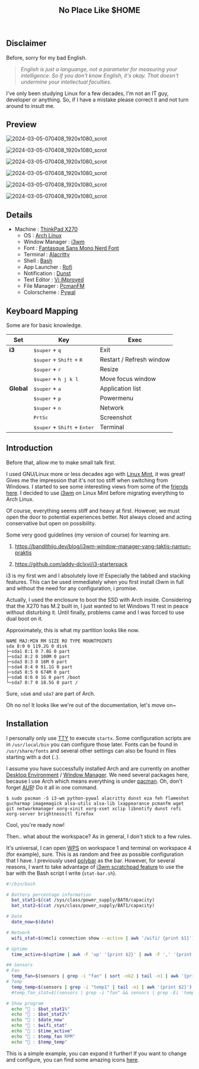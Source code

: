 
<h2 align="center">
No Place Like $HOME
</h2><br>


## Disclaimer 

Before, sorry for my bad English.

> _English is just a languange, not a parameter for measuring your intelligence. So if you don't know English, it's okay. That doesn't undermine your intellectual faculties._

I've only been studying Linux for a few decades, I'm not an IT guy, developer or anything. So, if I have a mistake please correct it and not turn around to insult me.


## Preview

![2024-03-05-070408_1920x1080_scrot](https://github.com/sukalaper/dotfiles/blob/main/Pictures/preview/home-1.png)

![2024-03-05-070408_1920x1080_scrot](https://github.com/sukalaper/dotfiles/blob/main/Pictures/preview/home-fullscreen.png)

![2024-03-05-070408_1920x1080_scrot](https://github.com/sukalaper/dotfiles/blob/main/Pictures/preview/home-rofi-app.png)

![2024-03-05-070408_1920x1080_scrot](https://github.com/sukalaper/dotfiles/blob/main/Pictures/preview/home-rofi-network.png)

![2024-03-05-070408_1920x1080_scrot](https://github.com/sukalaper/dotfiles/blob/main/Pictures/preview/home-rofi-powermenu.png)

![2024-03-05-070408_1920x1080_scrot](https://github.com/sukalaper/dotfiles/blob/main/Pictures/preview/home-floating.png)


## Details

- Machine : [ThinkPad X270](https://www.lenovo.com/id/in/laptops/thinkpad/thinkpad-x-series/ThinkPad-X270/p/22TP2TX2700)
  - OS : [Arch Linux](https://archlinux.org/)
  - Window Manager : [i3wm](https://i3wm.org/)
  - Font : [Fantasque Sans Mono Nerd Font](https://github.com/ryanoasis/nerd-fonts/releases/download/v3.1.1/FantasqueSansMono.zip)
  - Terminal : [Alacritty](https://github.com/alacritty)
  - Shell : [Bash](https://en.wikipedia.org/wiki/Bash_(Unix_shell))
  - App Launcher : [Rofi](https://github.com/davatorium/rofi)
  - Notification : [Dunst](https://github.com/dunst-project/dunst)
  - Text Editor : [Vi iMproved](https://www.vim.org/)
  - File Manager : [PcmanFM](https://en.wikipedia.org/wiki/PCMan_File_Manager)
  - Colorscheme : [Pywal](https://github.com/dylanaraps/pywal)


## Keyboard Mapping

Some are for basic knowledge.

| Set              | Key                                                     |  Exec                    |
|------------------|---------------------------------------------------------|--------------------------|
| **i3**               | <kbd>$super</kbd> + <kbd>q</kbd>                    | Exit                     |
|                  | <kbd>$super</kbd> + <kbd>Shift</kbd> + <kbd>R</kbd>     | Restart / Refresh window |               |
|                  | <kbd>$super</kbd> + <kbd>r</kbd>                        | Resize                   |
|                  | <kbd>$super</kbd> + <kbd>h j k l</kbd>                  | Move focus window        |
| **Global**           | <kbd>$super</kbd> + <kbd>a</kbd>                    | Application list         |
|                  | <kbd>$super</kbd> + <kbd>p</kbd>                        | Powermenu                |
|                  | <kbd>$super</kbd> + <kbd>n</kbd>										     | Network                  |
|                  | <kbd>PrtSc</kbd>                                        | Screenshot               |
|									 | <kbd>$super</kbd> + <kbd>Shift</kbd> + <kbd>Enter</kbd> | Terminal                 |


## Introduction

Before that, allow me to make small talk first.

I used GNU/Linux more or less decades ago with [Linux Mint](https://linuxmint.com/), it was great! Gives me the impression that it's not too stiff when switching from Windows. I started to see some interesting views from some of the [friends here](https://t.me/s/dotfiles_id_channel?before=169). I decided to use [i3wm](https://i3wm.org/) on Linux Mint before migrating everything to Arch Linux.

Of course, everything seems stiff and heavy at first. However, we must open the door to potential experiences better. Not always closed and acting conservative but open on possibility.

Some very good guidelines (my version of course) for learning are.

1. https://bandithijo.dev/blog/i3wm-window-manager-yang-taktis-namun-praktis

2. https://github.com/addy-dclxvi/i3-starterpack

i3 is my first wm and I absolutely love it! Especially the tabbed and stacking features. This can be used immediately when you first install i3wm in full and without the need for any configuration, i promise.

Actually, I used the enclosure to boot the SSD with Arch inside. Considering that the X270 has M.2 built in, I just wanted to let Windows 11 rest in peace without disturbing it. Until finally, problems came and I was forced to use dual boot on it.

Approximately, this is what my partition looks like now.
```
NAME MAJ:MIN RM SIZE RO TYPE MOUNTPOINTS
sda 8:0 0 119.2G 0 disk
├─sda1 8:1 0 7.8G 0 part
├─sda2 8:2 0 100M 0 part
├─sda3 8:3 0 16M 0 part
├─sda4 8:4 0 91.1G 0 part
├─sda5 8:5 0 674M 0 part
├─sda6 8:6 0 1G 0 part /boot
└─sda7 8:7 0 18.5G 0 part /
```
Sure, `sda6` and `sda7` are part of Arch. 

Oh no no! It looks like we're out of the documentation, let's move on~


## Installation

I personally only use [TTY](https://itsfoss.com/what-is-tty-in-linux/) to execute `startx`. Some configuration scripts are in `/usr/local/bin` you can configure those later. Fonts can be found in `/usr/share/fonts` and several other settings can also be found in files starting with a dot (`.`).

I assume you have successfully installed Arch and are currently on another [Desktop Environment](https://en.wikipedia.org/wiki/Desktop_environment) / [Window Manager](https://wiki.archlinux.org/title/window_manager). We need several packages here, because I use Arch which means everything is under [pacman](https://wiki.archlinux.org/title/pacman). Oh, don't forget [AUR](https://aur.archlinux.org/)! Do it all in one command.

```
$ sudo pacman -S i3-wm python-pywal alacritty dunst eza feh flameshot gucharmap imagemagick alsa-utils alsa-lib lxappearance pcmanfm wget git networkmanager xorg-xinit xorg-xset xclip libnotify dunst rofi xorg-server brightnessctl firefox
```

Cool, you're ready now!

Then.. what about the workspace? As in general, I don't stick to a few rules.

It's universal, I can open [WPS](https://wiki.archlinux.org/title/WPS_Office) on workspace 1 and terminal on workspace 4 (for example), sure. This is as random and free as possible configuration that I have. I previously used [polybar](https://github.com/polybar/polybar) as the bar. However, for several reasons, I want to take advantage of [i3wm scratchpad feature](https://i3wm.org/docs/userguide.html#_scratchpad) to use the bar with the Bash script I write (`stat-bar.sh`). 

```bash
#!/bin/bash

# Battery percentage information
  bat_stat1=$(cat /sys/class/power_supply/BAT0/capacity)
  bat_stat2=$(cat /sys/class/power_supply/BAT1/capacity)

# Date
  date_now=$(date)

# Network
  wifi_stat=$(nmcli connection show --active | awk '/wifi/ {print $1}')

# Uptime
  time_active=$(uptime | awk -F 'up' '{print $2}' | awk -F ',' '{print $1}' | sed 's/^[ \t]*//')

## Sensors
# Fan
  temp_fan=$(sensors | grep -i "fan" | sort -nk2 | tail -n1 | awk '{print $2}')
# Temp
  temp_temp=$(sensors | grep -i "temp1" | tail -n1 | awk '{print $2}')
  #temp_fan_stat=$((sensors | grep -i "fan" && sensors | grep -Ei 'temp1' | sort -nk2 | tail -n1) | awk '{print $2}')

# Show program
  echo " : $bat_stat1%"
  echo " : $bat_stat2%"
  echo " : $date_now"
  echo " : $wifi_stat"
  echo " : $time_active"
  echo "󰈐 : $temp_fan RPM"
  echo "󰔄 : $temp_temp"
  ```

This is a simple example, you can expand it further! If you want to change and configure, you can find some amazing icons [here](https://www.nerdfonts.com/cheat-sheet).
